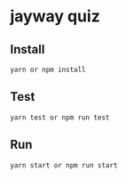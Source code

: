# jayway quiz

## Install

`yarn or npm install`

## Test

`yarn test or npm run test`

## Run

`yarn start or npm run start`